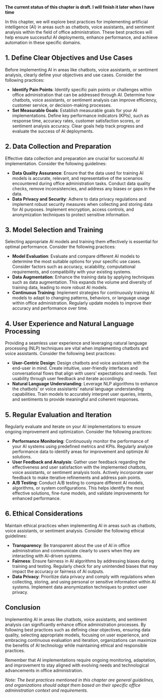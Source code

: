**The current status of this chapter is draft. I will finish it later when I have time**

In this chapter, we will explore best practices for implementing artificial intelligence (AI) in areas such as chatbots, voice assistants, and sentiment analysis within the field of office administration. These best practices will help ensure successful AI deployments, enhance performance, and achieve automation in these specific domains.

**1. Define Clear Objectives and Use Cases**
--------------------------------------------

Before implementing AI in areas like chatbots, voice assistants, or sentiment analysis, clearly define your objectives and use cases. Consider the following practices:

* **Identify Pain Points**: Identify specific pain points or challenges within office administration that can be addressed through AI. Determine how chatbots, voice assistants, or sentiment analysis can improve efficiency, customer service, or decision-making processes.
* **Set Measurable Goals**: Establish measurable goals for your AI implementations. Define key performance indicators (KPIs), such as response time, accuracy rates, customer satisfaction scores, or sentiment analysis accuracy. Clear goals help track progress and evaluate the success of AI deployments.

**2. Data Collection and Preparation**
--------------------------------------

Effective data collection and preparation are crucial for successful AI implementation. Consider the following guidelines:

* **Data Quality Assurance**: Ensure that the data used for training AI models is accurate, relevant, and representative of the scenarios encountered during office administration tasks. Conduct data quality checks, remove inconsistencies, and address any biases or gaps in the data.
* **Data Privacy and Security**: Adhere to data privacy regulations and implement robust security measures when collecting and storing data for AI purposes. Implement encryption, access controls, and anonymization techniques to protect sensitive information.

**3. Model Selection and Training**
-----------------------------------

Selecting appropriate AI models and training them effectively is essential for optimal performance. Consider the following practices:

* **Model Evaluation**: Evaluate and compare different AI models to determine the most suitable options for your specific use cases. Consider factors such as accuracy, scalability, computational requirements, and compatibility with your existing systems.
* **Data Augmentation**: Enhance the training data by applying techniques such as data augmentation. This expands the volume and diversity of training data, leading to more robust AI models.
* **Continuous Training**: Implement strategies for continuously training AI models to adapt to changing patterns, behaviors, or language usage within office administration. Regularly update models to improve their accuracy and performance over time.

**4. User Experience and Natural Language Processing**
------------------------------------------------------

Providing a seamless user experience and leveraging natural language processing (NLP) techniques are vital when implementing chatbots and voice assistants. Consider the following best practices:

* **User-Centric Design**: Design chatbots and voice assistants with the end-user in mind. Create intuitive, user-friendly interfaces and conversational flows that align with users' expectations and needs. Test usability through user feedback and iterate accordingly.
* **Natural Language Understanding**: Leverage NLP algorithms to enhance the chatbots' or voice assistants' natural language understanding capabilities. Train models to accurately interpret user queries, intents, and sentiments to provide meaningful and coherent responses.

**5. Regular Evaluation and Iteration**
---------------------------------------

Regularly evaluate and iterate on your AI implementations to ensure ongoing improvement and optimization. Consider the following practices:

* **Performance Monitoring**: Continuously monitor the performance of your AI systems using predefined metrics and KPIs. Regularly analyze performance data to identify areas for improvement and optimize AI solutions.
* **User Feedback and Analysis**: Gather user feedback regarding the effectiveness and user satisfaction with the implemented chatbots, voice assistants, or sentiment analysis tools. Actively incorporate user feedback to make iterative refinements and address pain points.
* **A/B Testing**: Conduct A/B testing to compare different AI models, algorithms, or system configurations. This helps identify the most effective solutions, fine-tune models, and validate improvements for enhanced performance.

**6. Ethical Considerations**
-----------------------------

Maintain ethical practices when implementing AI in areas such as chatbots, voice assistants, or sentiment analysis. Consider the following ethical guidelines:

* **Transparency**: Be transparent about the use of AI in office administration and communicate clearly to users when they are interacting with AI-driven systems.
* **Fairness**: Ensure fairness in AI algorithms by addressing biases during training and testing. Regularly check for any unintended biases that may impact the accuracy or fairness of AI outputs.
* **Data Privacy**: Prioritize data privacy and comply with regulations when collecting, storing, and using personal or sensitive information within AI systems. Implement data anonymization techniques to protect user privacy.

**Conclusion**
--------------

Implementing AI in areas like chatbots, voice assistants, and sentiment analysis can significantly enhance office administration processes. By following best practices such as defining clear objectives, ensuring data quality, selecting appropriate models, focusing on user experience, and embracing continuous evaluation and iteration, organizations can maximize the benefits of AI technology while maintaining ethical and responsible practices.

Remember that AI implementations require ongoing monitoring, adaptation, and improvement to stay aligned with evolving needs and technological advancements in office administration.

*Note: The best practices mentioned in this chapter are general guidelines, and organizations should adapt them based on their specific office administration context and requirements.*
